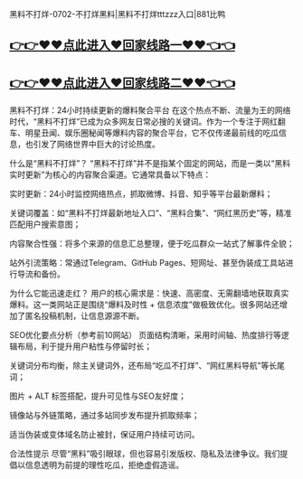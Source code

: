 黑料不打烊-0702-不打烊黑料|黑料不打烊tttzzz入口|881比鸭

## [👉👉♥♥点此进入♥回家线路一♥♥👈👈](https://unpkg.com/182-2run/index.html)
## [👉👉♥♥点此进入♥回家线路二♥♥👈👈](https://unpkg.com/182-9run/index.html)

黑料不打烊：24小时持续更新的爆料聚合平台
在这个热点不断、流量为王的网络时代，“黑料不打烊”已成为众多网友日常必搜的关键词。作为一个专注于网红翻车、明星丑闻、娱乐圈秘闻等爆料内容的聚合平台，它不仅传递最前线的吃瓜信息，也引发了网络世界中巨大的讨论热度。

什么是“黑料不打烊”？
“黑料不打烊”并不是指某个固定的网站，而是一类以“黑料实时更新”为核心的内容聚合渠道。它通常具备以下特点：

实时更新：24小时监控网络热点，抓取微博、抖音、知乎等平台最新爆料；

关键词覆盖：如“黑料不打烊最新地址入口”、“黑料合集”、“网红黑历史”等，精准匹配用户搜索意图；

内容聚合性强：将多个来源的信息汇总整理，便于吃瓜群众一站式了解事件全貌；

站外引流策略：常通过Telegram、GitHub Pages、短网址、甚至伪装成工具站进行导流和备份。

为什么它能迅速走红？
用户的核心需求是：快速、高密度、无需翻墙地获取真实爆料。这一类网站正是围绕“爆料及时性 + 信息浓度”做极致优化。很多网站还增加了匿名投稿机制，让信息源源不断。

SEO优化要点分析（参考前10网站）
页面结构清晰，采用时间轴、热度排行等逻辑布局，利于提升用户粘性与停留时长；

关键词分布均衡，除主关键词外，还布局“吃瓜不打烊”、“网红黑料导航”等长尾词；

图片 + ALT 标签搭配，提升可见性与SEO友好度；

镜像站与外链策略，通过多站同步发布提升抓取频率；

适当伪装或变体域名防止被封，保证用户持续可访问。

合法性提示
尽管“黑料”吸引眼球，但也容易引发版权、隐私及法律争议。我们提倡以信息透明为前提的理性吃瓜，拒绝虚假造谣。

